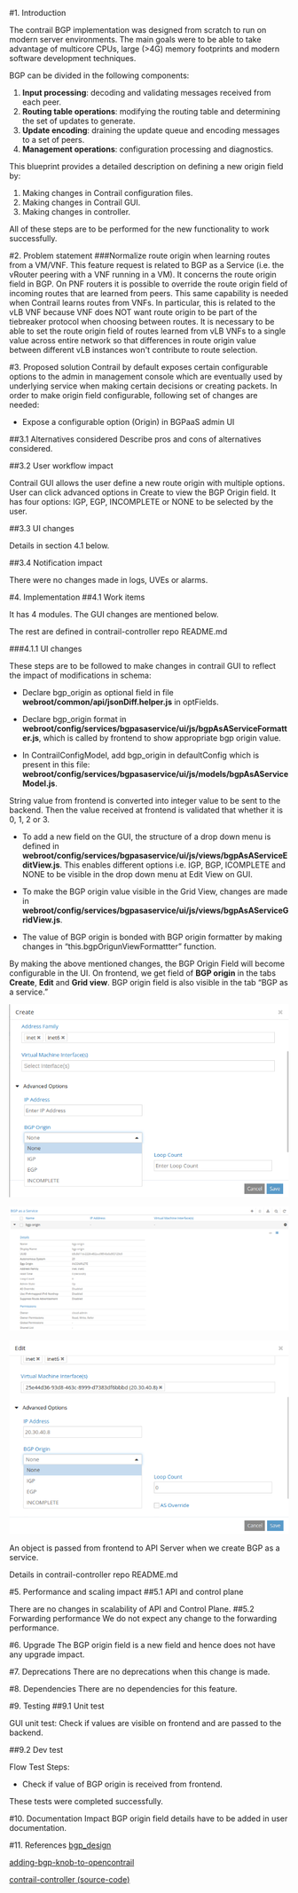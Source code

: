
#1. Introduction

The contrail BGP implementation was designed from scratch to run on modern
server environments. The main goals were to be able to take advantage of
multicore CPUs, large (>4G) memory footprints and modern software development
techniques.

BGP can be divided in the following components:

1. **Input processing**: decoding and validating messages received from each
    peer.
2. **Routing table operations**: modifying the routing table and determining
    the set of updates to generate.
3. **Update encoding**: draining the update queue and encoding messages to a
    set of peers.
4. **Management operations**: configuration processing and diagnostics.

This blueprint provides a detailed description on defining a new origin field
by:

1. Making changes in Contrail configuration files.
2. Making changes in Contrail GUI.
3. Making changes in controller.

All of these steps are to be performed for the new functionality to work
successfully.

#2. Problem statement
###Normalize route origin when learning routes from a VM/VNF.
This feature request is related to BGP as a Service (i.e. the vRouter peering
with a VNF running in a VM). It concerns the route origin field in BGP. On
PNF routers it is possible to override the route origin field of incoming
routes that are learned from peers. This same capability is needed when
Contrail learns routes from VNFs. In particular, this is related to the vLB
VNF because VNF does NOT want route origin to be part of the tiebreaker
protocol when choosing between routes. It is necessary to be able to set the
route origin field of routes learned from vLB VNFs to a single value across
entire network so that differences in route origin value between different
vLB instances won't contribute to route selection.

#3. Proposed solution
Contrail by default exposes certain configurable options to the admin in
management console which are eventually used by underlying service when
making certain decisions or creating packets. In order to make origin field
configurable, following set of changes are needed:

+ Expose a configurable option (Origin) in BGPaaS admin UI

##3.1 Alternatives considered
Describe pros and cons of alternatives considered.

##3.2 User workflow impact

Contrail GUI allows the user define a new route origin with multiple options.
User can click advanced options in Create to view the BGP Origin field. It
has four options: IGP, EGP, INCOMPLETE or NONE to be selected by the user.

##3.3 UI changes

Details in section 4.1 below.

##3.4 Notification impact

There were no changes made in logs, UVEs or alarms.

#4. Implementation
##4.1  Work items

It has 4 modules. The GUI changes are mentioned below.

The rest are defined in contrail-controller repo README.md

###4.1.1 UI changes

These steps are to be followed to make changes in contrail GUI to reflect the
impact of modifications in schema:

+ Declare bgp_origin as optional field in file
**webroot/common/api/jsonDiff.helper.js** in optFields.

+ Declare bgp_origin format in
**webroot/config/services/bgpasaservice/ui/js/bgpAsAServiceFormatter.js**,
which is called by frontend to show appropriate bgp origin value.

+ In ContrailConfigModel, add bgp_origin in defaultConfig which is present in
this file:
**webroot/config/services/bgpasaservice/ui/js/models/bgpAsAServiceModel.js**.

String value from frontend is converted into integer value to be sent to the
backend.
Then the value received at frontend is validated that whether it is 0, 1, 2
or 3.

+ To add a new field on the GUI, the structure of a drop down menu is defined
in
**webroot/config/services/bgpasaservice/ui/js/views/bgpAsAServiceEditView.js**.
 This enables different options i.e. IGP, BGP, ICOMPLETE and NONE to be
visible in the drop down menu at Edit View on GUI.

+ To make the BGP origin value visible in the Grid View, changes are made in
**webroot/config/services/bgpasaservice/ui/js/views/bgpAsAServiceGridView.js**.

+ The value of BGP origin is bonded with BGP origin formatter by making
changes in “this.bgpOrigunViewFormattter” function.

By making the above mentioned changes, the BGP Origin Field will become
configurable in the UI.
On frontend, we get field of **BGP origin** in the tabs **Create**, **Edit**
and **Grid view**. BGP origin field is also visible in the tab “BGP as a
service.”

![alt text](images/sec_4.1.1_j.png "Img 10")

![alt text](images/sec_4.1.1_k.png "Img 11")

![alt text](images/sec_4.1.1_l.png "Img 12")

An object is passed from frontend to API Server when we create BGP as a
service.

Details in contrail-controller repo README.md

#5. Performance and scaling impact
##5.1 API and control plane

There are no changes in scalability of API and Control Plane.
##5.2 Forwarding performance
We do not expect any change to the forwarding performance.

#6. Upgrade
The BGP origin field is a new field and hence does not have any upgrade impact.

#7. Deprecations
There are no deprecations when this change is made.

#8. Dependencies
There are no dependencies for this feature.

#9. Testing
##9.1 Unit test

GUI unit test: Check if values are visible on frontend and are passed to the
backend.

##9.2 Dev test

Flow Test Steps:

+ Check if value of BGP origin is received from frontend.

These tests were completed successfully.

#10. Documentation Impact
BGP origin field details have to be added in user documentation.

#11. References
[bgp_design](http://juniper.github.io/contrail-vnc/bgp_design.html)

[adding-bgp-knob-to-opencontrail](http://www.opencontrail.org/adding-bgp-knob-to-opencontrail/)

[contrail-controller (source-code)](https://github.com/Juniper/contrail-controller/tree/master/src/vnsw/agent)
